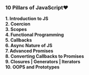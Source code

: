 ### **10 Pillars of JavaScript❤️**

**1. Introduction to JS**  
**2. Coercion**  
**3. Scopes**  
**4. Functional Programming**  
**5. Callbacks**  
**6. Async Nature of JS**  
**7. Advanced Promises**  
**8. Converting Callbacks to Promises**  
**9. Closures | Generators | Iterators**  
**10. OOPS and Prototypes**
